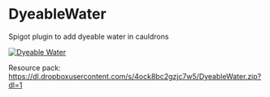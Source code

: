 # DyeableWater

 Spigot plugin to add dyeable water in cauldrons
 
[![Dyeable Water](https://i.ibb.co/2N9yj17/https-i-ytimg-com-vi-RYQGkl-Qz-Kjc-maxresdefault.jpg)](https://youtu.be/RYQGklQzKjc "Dyeable Water")

Resource pack: https://dl.dropboxusercontent.com/s/4ock8bc2gzjc7w5/DyeableWater.zip?dl=1
